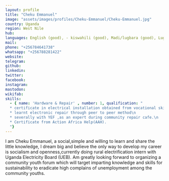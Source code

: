 ```yaml
---
layout: profile
title: "Cheku Emmanuel"
image: "assets/images/profiles/Cheku-Emmanuel/Cheku-Emmanuel.jpg"
country: Uganda
region: West Nile
hub: 
languages: English (good), - kiswahili (good), Madi/lugbara (good), Luganda/lugisu (good)
mail: 
phone: "+256784641738"
whatsapp: "+256788281422"
website: 
telegram: 
github: 
linkedin: 
twitter: 
facebook: 
instagram: 
mastodon: 
wikifab: 
skills:
  - { name: 'Hardware & Repair' , number: 1, qualification: "
  * certificate in electrical installation obtained from vocational skills training in domestic wiring and electronic technician.\n
  * learnt electronic repair through peer to peer method\n
  * severally with YEF ,as an expert during community repair cafe.\n
  * Certificate from Action Africa Help(AAH).
  "}
---
```

I am Cheku Emmanuel, a social,simple and willing to learn and share the little knowledge, I dream big and believe the only way to develop my career is socialism and openness,currently doing rural electrification intern with Uganda Electricity Board (UEB). Am greatly looking forward to organizing a community youth forum which will target imparting knowledge and skills for sustainability to eradicate high complains of unemployment among the community youths.
